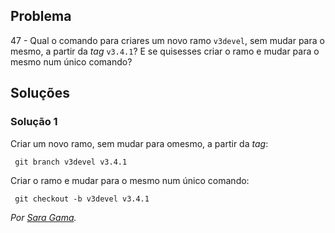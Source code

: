 ## Problema

 47 - Qual o comando para criares um novo ramo `v3devel`, sem mudar para o
mesmo, a partir da _tag_ `v3.4.1`? E se quisesses criar o ramo e mudar para o
mesmo num único comando?

## Soluções

### Solução 1

Criar um novo ramo, sem mudar para omesmo, a partir da _tag_:

```
 git branch v3devel v3.4.1
```

Criar o ramo e mudar para o mesmo num único comando:

```
 git checkout -b v3devel v3.4.1
```

*Por [Sara Gama](https://github.com/serapinta).*